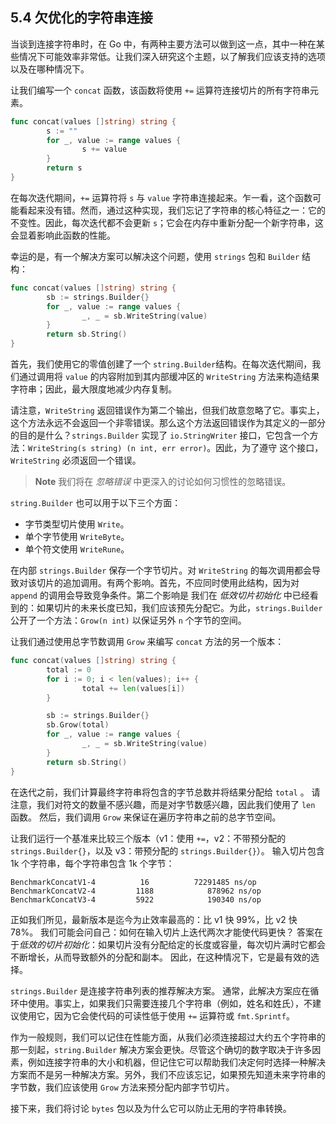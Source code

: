 ## 5.4 欠优化的字符串连接

当谈到连接字符串时，在 Go 中，有两种主要方法可以做到这一点，其中一种在某些情况下可能效率非常低。让我们深入研究这个主题，以了解我们应该支持的选项以及在哪种情况下。

让我们编写一个 `concat` 函数，该函数将使用 `+=` 运算符连接切片的所有字符串元素。

```go
func concat(values []string) string {
        s := ""
        for _, value := range values {
                s += value
        }
        return s
}
```

在每次迭代期间，`+=` 运算符将 `s` 与 `value` 字符串连接起来。乍一看，这个函数可能看起来没有错。然而，通过这种实现，我们忘记了字符串的核心特征之一：它的不变性。因此，每次迭代都不会更新 `s`；它会在内存中重新分配一个新字符串，这会显着影响此函数的性能。

幸运的是，有一个解决方案可以解决这个问题，使用 `strings` 包和 `Builder` 结构：

```go
func concat(values []string) string {
        sb := strings.Builder{}
        for _, value := range values {
                _, _ = sb.WriteString(value)
        }
        return sb.String()
}
```

首先，我们使用它的零值创建了一个 `string.Builder`结构。在每次迭代期间，我们通过调用将 `value` 的内容附加到其内部缓冲区的 `WriteString` 方法来构造结果字符串；因此，最大限度地减少内存复制。

请注意，`WriteString` 返回错误作为第二个输出，但我们故意忽略了它。事实上，这个方法永远不会返回一个非零错误。那么这个方法返回错误作为其定义的一部分的目的是什么？`strings.Builder` 实现了 `io.StringWriter` 接口，它包含一个方法：`WriteString(s string) (n int, err error)`。因此，为了遵守 这个接口，`WriteString` 必须返回一个错误。

> **Note** 我们将在 *忽略错误* 中更深入的讨论如何习惯性的忽略错误。

`string.Builder` 也可以用于以下三个方面：

* 字节类型切片使用 `Write`。
* 单个字节使用 `WriteByte`。
* 单个符文使用 `WriteRune`。

在内部 `strings.Builder` 保存一个字节切片。对 `WriteString` 的每次调用都会导致对该切片的追加调用。有两个影响。首先，不应同时使用此结构，因为对 `append` 的调用会导致竞争条件。第二个影响是 我们在 *低效切片初始化* 中已经看到的：如果切片的未来长度已知，我们应该预先分配它。为此，`strings.Builder` 公开了一个方法：`Grow(n int)` 以保证另外 `n` 个字节的空间。

让我们通过使用总字节数调用 `Grow` 来编写 `concat` 方法的另一个版本：

```go
func concat(values []string) string {
        total := 0
        for i := 0; i < len(values); i++ {
                total += len(values[i])
        }

        sb := strings.Builder{}
        sb.Grow(total)
        for _, value := range values {
                _, _ = sb.WriteString(value)
        }
        return sb.String()
}
```

在迭代之前，我们计算最终字符串将包含的字节总数并将结果分配给 `total` 。 请注意，我们对符文的数量不感兴趣，而是对字节数感兴趣，因此我们使用了 `len` 函数。 然后，我们调用 `Grow` 来保证在遍历字符串之前的总字节空间。

让我们运行一个基准来比较三个版本（v1：使用 `+=`，v2：不带预分配的 `strings.Builder{}`，以及 v3：带预分配的 `strings.Builder{}`）。 输入切片包含 1k 个字符串，每个字符串包含 1k 个字节：

```shell
BenchmarkConcatV1-4          16          72291485 ns/op
BenchmarkConcatV2-4         1188            878962 ns/op
BenchmarkConcatV3-4         5922            190340 ns/op
```

正如我们所见，最新版本是迄今为止效率最高的：比 v1 快 99%，比 v2 快 78%。 我们可能会问自己：如何在输入切片上迭代两次才能使代码更快？ 答案在于*低效的切片初始化*：如果切片没有分配给定的长度或容量，每次切片满时它都会不断增长，从而导致额外的分配和副本。 因此，在这种情况下，它是最有效的选择。

`strings.Builder` 是连接字符串列表的推荐解决方案。 通常，此解决方案应在循环中使用。事实上，如果我们只需要连接几个字符串（例如，姓名和姓氏），不建议使用它，因为它会使代码的可读性低于使用 `+=` 运算符或 `fmt.Sprintf`。

作为一般规则，我们可以记住在性能方面，从我们必须连接超过大约五个字符串的那一刻起，`string.Builder` 解决方案会更快。尽管这个确切的数字取决于许多因素，例如连接字符串的大小和机器，但记住它可以帮助我们决定何时选择一种解决方案而不是另一种解决方案。另外，我们不应该忘记，如果预先知道未来字符串的字节数，我们应该使用 `Grow` 方法来预分配内部字节切片。

接下来，我们将讨论 `bytes` 包以及为什么它可以防止无用的字符串转换。